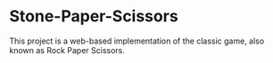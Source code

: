 # Stone-Paper-Scissors
This project is a web-based implementation of the classic game, also known as Rock Paper Scissors.
